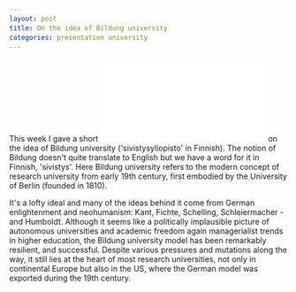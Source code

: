 ```yaml
---
layout: post
title: On the idea of Bildung university
categories: presentation university
---
```


This week I gave a short ![presentation](/assets/reijula_sivistysyliopiston_idea.pdf) on the idea of Bildung university ('sivistysyliopisto' in Finnish). The notion of Bildung doesn't quite translate to English but we have a word for it in Finnish, 'sivistys'. Here Bildung university refers to the modern concept of research university from early 19th century, first embodied by the University of Berlin (founded in 1810). 

It's a lofty ideal and many of the ideas behind it come from German enlightenment and neohumanism: Kant, Fichte, Schelling, Schleiermacher - and Humboldt. Although it seems like a politically implausible picture of autonomous universities and academic freedom again managerialist trends in higher education, the Bildung university model has been remarkably resilient, and successful. Despite various pressures and mutations along the way, it still lies at the heart of most research universities, not only in continental Europe but also in the US, where the German model was exported during the 19th century.

<!--more-->
